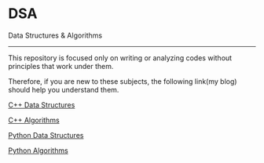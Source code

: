 # DSA

Data Structures &amp; Algorithms

---

This repository is focused only on writing or analyzing codes without principles that work under them.

Therefore, if you are new to these subjects, the following link(my blog) should help you understand them.

[C++ Data Structures](https://enfycius.github.io/_enfycius/docs-cs/148a4478-0ee9-41f6-8476-abdec3cac845)

[C++ Algorithms](https://enfycius.github.io/_enfycius/docs-cs/adde8e67-4578-4fd9-a954-9ff33521efa6)

[Python Data Structures](https://enfycius.github.io/_enfycius/docs-cs/5ce10a74-4673-4090-9b8a-b7f94666e748)

[Python Algorithms](https://enfycius.github.io/_enfycius/docs-cs/789a62f5-b620-49e9-ba03-20aa9e0dcc9a)